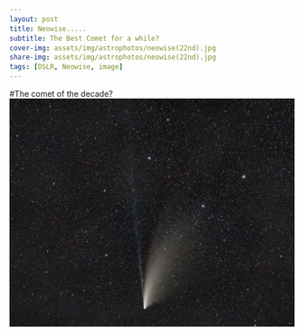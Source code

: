 ```yaml
---
layout: post
title: Neowise..... 
subtitle: The Best Comet for a while?
cover-img: assets/img/astrophotos/neowise(22nd).jpg
share-img: assets/img/astrophotos/neowise(22nd).jpg
tags: [DSLR, Neowise, image]
---
```

#The comet of the decade?
![image][final]


[final]:../assets/img/astrophotos/neowise(22nd).jpg
